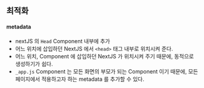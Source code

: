 ## 최적화

#### metadata

- nextJS 의 `Head` Component 내부에 추가
- 어느 위치에 삽입하던 NextJS 에서 `<head>` 태그 내부로 위치시켜 준다.
- 어느 위치, Component 에 삽입하던 NextJS 가 위치시켜 주기 때문에, 동적으로 생성하기가 쉽다.
- `_app.js` Component 는 모든 화면의 부모가 되는 Component 이기 때문에, 모든 페이지에서 적용하고자 하는 metadata 를 추가할 수 있다.
